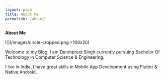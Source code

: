 ```yaml
---
layout: page
title: About Me
permalink: /about/
---
```


**About Me**

![](/images/circle-cropped.png =100x20)

Welcome to my Blog, I am Darshpreet Singh currently pursuing Bachelor Of Technology in Computer Science &amp; Engineering.

I live in India, I have great skills in Mobile App Development using Flutter &amp; Native Android.
